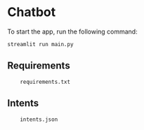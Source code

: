 # Chatbot

To start the app, run the following command:

`streamlit run main.py`

## Requirements

```
    requirements.txt
```

## Intents

```
    intents.json
```
